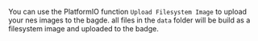 You can use the PlatformIO function `Upload Filesystem Image` to upload your nes images to the bagde.
all files in the `data` folder will be build as a filesystem image and uploaded to the badge.
